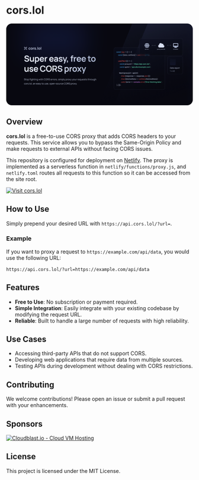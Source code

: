 # cors.lol

![cors.lol](https://raw.githubusercontent.com/BradPerbs/cors.lol/main/assets/corsbanner.png)

## Overview

**cors.lol** is a free-to-use CORS proxy that adds CORS headers to your requests. This service allows you to bypass the Same-Origin Policy and make requests to external APIs without facing CORS issues.

This repository is configured for deployment on [Netlify](https://www.netlify.com/). The proxy is implemented as a serverless function in `netlify/functions/proxy.js`, and `netlify.toml` routes all requests to this function so it can be accessed from the site root.

[![Visit cors.lol](https://img.shields.io/badge/Visit-cors.lol-brightgreen)](https://cors.lol)

## How to Use

Simply prepend your desired URL with `https://api.cors.lol/?url=`.

### Example

If you want to proxy a request to `https://example.com/api/data`, you would use the following URL:

````
https://api.cors.lol/?url=https://example.com/api/data
````

## Features

- **Free to Use**: No subscription or payment required.
- **Simple Integration**: Easily integrate with your existing codebase by modifying the request URL.
- **Reliable**: Built to handle a large number of requests with high reliability.

## Use Cases

- Accessing third-party APIs that do not support CORS.
- Developing web applications that require data from multiple sources.
- Testing APIs during development without dealing with CORS restrictions.

## Contributing

We welcome contributions! Please open an issue or submit a pull request with your enhancements.

## Sponsors

[![Cloudblast.io - Cloud VM Hosting](https://cloudblast.io/img/logo-icon.193cf13e.svg)](https://cloudblast.io)

## License

This project is licensed under the MIT License.
